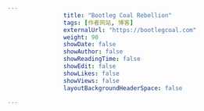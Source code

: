 ---
                title: "Bootleg Coal Rebellion"
                tags: [作者网站, 博客]
                externalUrl: "https://bootlegcoal.com"
                weight: 90
                showDate: false
                showAuthor: false
                showReadingTime: false
                showEdit: false
                showLikes: false
                showViews: false
                layoutBackgroundHeaderSpace: false
                ---

